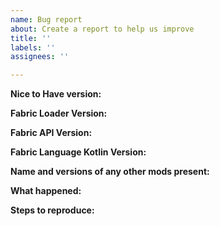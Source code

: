 ```yaml
---
name: Bug report
about: Create a report to help us improve
title: ''
labels: ''
assignees: ''

---
```


<!---
Thank you for submitting a bug report to the "Nice to Have" issue tracker. Please fill out the template below with as much information as possible or just attach a crash report if that contains sufficient information.
--->

<!---Please don't put "latest"--->
**Nice to Have version:**

<!---Please don't put "latest"--->
**Fabric Loader Version:**

<!---Please don't put "latest"--->
**Fabric API Version:**

<!---Please don't put "latest"--->
**Fabric Language Kotlin Version:**

<!---If there are too many to list, just attach a log file and please don't put "latest" for any of them--->
**Name and versions of any other mods present:**

**What happened:**

**Steps to reproduce:**
